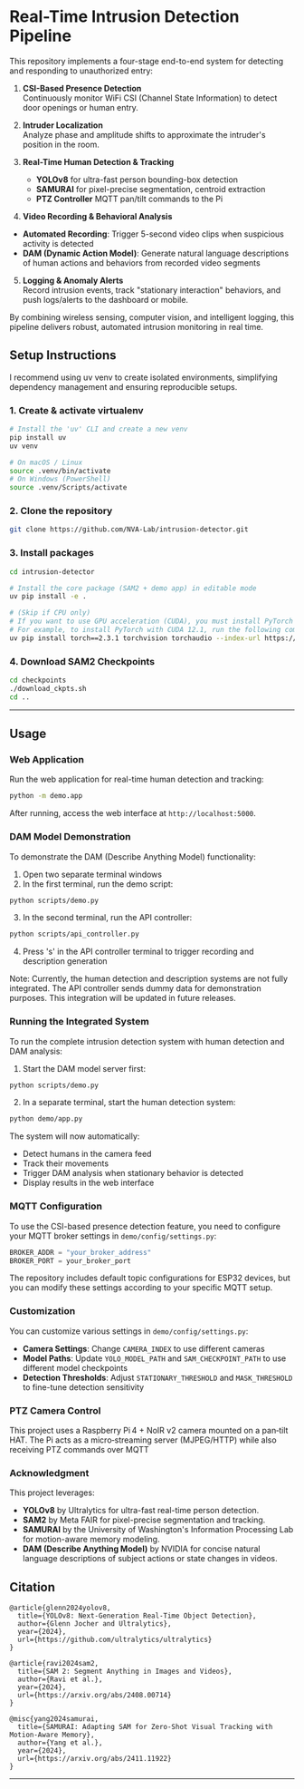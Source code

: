 # Real-Time Intrusion Detection Pipeline

This repository implements a four-stage end-to-end system for detecting and responding to unauthorized entry:

1. **CSI-Based Presence Detection**  
   Continuously monitor WiFi CSI (Channel State Information) to detect door openings or human entry.

2. **Intruder Localization**  
   Analyze phase and amplitude shifts to approximate the intruder's position in the room.

3. **Real-Time Human Detection & Tracking**  
   - **YOLOv8** for ultra-fast person bounding-box detection  
   - **SAMURAI** for pixel-precise segmentation, centroid extraction
   - **PTZ Controller** MQTT pan/tilt commands to the Pi
4.  **Video Recording & Behavioral Analysis**  
   - **Automated Recording**: Trigger 5-second video clips when suspicious activity is detected  
   - **DAM (Dynamic Action Model)**: Generate natural language descriptions of human actions and behaviors from recorded video segments  
5. **Logging & Anomaly Alerts**  
   Record intrusion events, track "stationary interaction" behaviors, and push logs/alerts to the dashboard or mobile.

By combining wireless sensing, computer vision, and intelligent logging, this pipeline delivers robust, automated intrusion monitoring in real time.


## Setup Instructions
I recommend using uv venv to create isolated environments, simplifying dependency management and ensuring reproducible setups.

### 1. Create & activate virtualenv
```bash
# Install the 'uv' CLI and create a new venv
pip install uv
uv venv

# On macOS / Linux
source .venv/bin/activate
# On Windows (PowerShell)
source .venv/Scripts/activate
```

### 2. Clone the repository
```bash
git clone https://github.com/NVA-Lab/intrusion-detector.git
```

### 3. Install packages
```bash
cd intrusion-detector

# Install the core package (SAM2 + demo app) in editable mode
uv pip install -e .

# (Skip if CPU only)
# If you want to use GPU acceleration (CUDA), you must install PyTorch with the correct CUDA version manually.
# For example, to install PyTorch with CUDA 12.1, run the following command before installing the rest:
uv pip install torch==2.3.1 torchvision torchaudio --index-url https://download.pytorch.org/whl/cu121

```

### 4. Download SAM2 Checkpoints
```bash
cd checkpoints
./download_ckpts.sh
cd ..
```

---

## Usage
### Web Application
Run the web application for real-time human detection and tracking:

```bash
python -m demo.app
```

After running, access the web interface at `http://localhost:5000`.

### DAM Model Demonstration
To demonstrate the DAM (Describe Anything Model) functionality:

1. Open two separate terminal windows
2. In the first terminal, run the demo script:
```bash
python scripts/demo.py
```
3. In the second terminal, run the API controller:
```bash
python scripts/api_controller.py
```
4. Press 's' in the API controller terminal to trigger recording and description generation

Note: Currently, the human detection and description systems are not fully integrated. The API controller sends dummy data for demonstration purposes. This integration will be updated in future releases.

### Running the Integrated System
To run the complete intrusion detection system with human detection and DAM analysis:

1. Start the DAM model server first:
```bash
python scripts/demo.py
```

2. In a separate terminal, start the human detection system:
```bash
python demo/app.py
```

The system will now automatically:
- Detect humans in the camera feed
- Track their movements
- Trigger DAM analysis when stationary behavior is detected
- Display results in the web interface

### MQTT Configuration
To use the CSI-based presence detection feature, you need to configure your MQTT broker settings in `demo/config/settings.py`:

```python
BROKER_ADDR = "your_broker_address"
BROKER_PORT = your_broker_port
```

The repository includes default topic configurations for ESP32 devices, but you can modify these settings according to your specific MQTT setup.

### Customization
You can customize various settings in `demo/config/settings.py`:

- **Camera Settings**: Change `CAMERA_INDEX` to use different cameras
- **Model Paths**: Update `YOLO_MODEL_PATH` and `SAM_CHECKPOINT_PATH` to use different model checkpoints
- **Detection Thresholds**: Adjust `STATIONARY_THRESHOLD` and `MASK_THRESHOLD` to fine-tune detection sensitivity

### PTZ Camera Control
This project uses a Raspberry Pi 4 + NoIR v2 camera mounted on a pan‑tilt HAT.  The Pi acts as a micro‑streaming server (MJPEG/HTTP) while also receiving PTZ commands over MQTT

### Acknowledgment
This project leverages:  
- **YOLOv8** by Ultralytics for ultra-fast real-time person detection.  
- **SAM2** by Meta FAIR for pixel-precise segmentation and tracking.  
- **SAMURAI** by the University of Washington's Information Processing Lab for motion-aware memory modeling.  
- **DAM (Describe Anything Model)** by NVIDIA for concise natural language descriptions of subject actions or state changes in videos.

## Citation
```
@article{glenn2024yolov8,
  title={YOLOv8: Next-Generation Real-Time Object Detection},
  author={Glenn Jocher and Ultralytics},
  year={2024},
  url={https://github.com/ultralytics/ultralytics}
}

@article{ravi2024sam2,
  title={SAM 2: Segment Anything in Images and Videos},
  author={Ravi et al.},
  year={2024},
  url={https://arxiv.org/abs/2408.00714}
}

@misc{yang2024samurai,
  title={SAMURAI: Adapting SAM for Zero-Shot Visual Tracking with Motion-Aware Memory},
  author={Yang et al.},
  year={2024},
  url={https://arxiv.org/abs/2411.11922}
}

```

---
